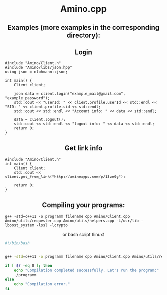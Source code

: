 <body>

<h1 align="center">Amino.cpp</h1>
<h2 align="center">Examples (more examples in the corresponding directory):</h2>

<h2 align="center">Login</h2>

```с++
#include "Amino/Client.h"
#include "Amino/libs/json.hpp"
using json = nlohmann::json;

int main() {
    Client client;

    json data = client.login("example_mail@gmail.com", "example_password");
    std::cout << "userId: " << client.profile.userId << std::endl << "SID: " << client.profile.sid << std::endl;
    std::cout << std::endl << "Account info: " << data << std::endl;

    data = client.logout();
    std::cout << std::endl << "logout info: " << data << std::endl;
    return 0;
}
```
<h2 align="center">Get link info</h2>

```с++
#include "Amino/Client.h"
int main() {
    Client client;
    std::cout << client.get_from_link("http://aminoapps.com/p/13zo0g");

    return 0;
}

```

<h2 align="center">Compiling your programs:</h2>

```
g++ -std=c++11 -o programm filename.cpp Amino/Client.cpp Amino/utils/requester.cpp Amino/utils/helpers.cpp -L/usr/lib -lboost_system -lssl -lcrypto
```

<p align="center">or bash script (linux)</p>

```bash
#!/bin/bash


g++ -std=c++11 -o programm filename.cpp Amino/Client.cpp Amino/utils/requester.cpp Amino/utils/helpers.cpp -L/usr/lib -lboost_system -lssl -lcrypto

if [ $? -eq 0 ]; then
    echo "Compilation completed successfully. Let's run the program:"
    ./programm
else
    echo "Compilation error."
fi
```

</body>
